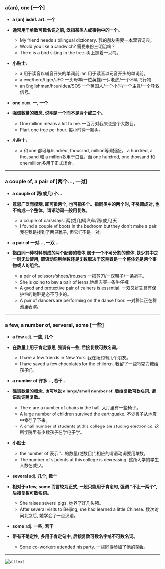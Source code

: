 ### a(an), one [一个]
* **a (an) indef. art. 一个**
* **通常用于单数可数名词之前, 泛指某类人或事物中的一个。**
  - My friend needs a bilingual dictionary. 我的朋友需要一本双语词典。
  - Would you like a sandwich? 需要来份三明治吗？
  - There is a bird sitting in the tree. 树上握着一只鸟。

* **小贴士:**
  - a 用于读音以辅音开头的单词前; an 用于读音以元音开头的单词前。
  - a ewe/hero/tiger/UFO 一头母羊/一位英雄/一只老虎/一个不明飞行物
  - an Englishman/hour/idea/SOS 一个英国人/一个小时/一个主意/一个呼救信号。

* **one** num. **一, 一个**
* **强调数量的概念, 说明是一个而不是两个或三个。**
  - One million means a lot to me. 一百万对我来说是个大数目。
  - Plant one tree per hour. 每小时种一颗树。
* **小贴士:**
  - a 和 one 都可与hundred, thousand, million等词搭配。 a hundred, a thousand 和 a million多用于口语。而 one hundred, one thousand 和 one million多用于正式场合。

---
### a couple of, a pair of [两个..., 一对]
* **a couple of 两(或几) 个...**
* **意思广泛而模糊, 即可指两个, 也可指多个。指同类中的两个时, 不强调成对, 也不构成一个整体。谓语动词一般用复数。**
  - a couple of cars/days. 两(或几)辆汽车/两(或几)天
  - I found a couple of boots in the bedroom but they don't make a pair. 我在我是找到了两只靴子, 但它们不是一对。

* **a pair of 一对..., 一双...**
* **指由同一种材料制成的两个配套的物体,属于一个不可分割的整体, 缺少其中之一则无法使用, 谓语动词用单数还是复数取决于这两者是一个整体还是两个事物或人的组合。**
  - a pair of scissors/shoes/trousers 一把剪刀/一双鞋子/一条裤子。
  - She is going to buy a pair of jeans.她想去买一条牛仔裤。
  - A good and protective pair of trainers is essential. 一双又好又具有保护性的跑鞋是必不可少的。
  - A pair of dancers are performing on the dance floor. 一对舞伴正在舞池里表演。

---
### a few, a number of, serveral, some [一些]
* **a few** adj. **一些, 几个**
* **在数量上用于肯定意思, 强调有一些, 后接复数可数名词。**
  - I have a few friends in New York. 我在纽约有几个朋友。
  - I have saved a few chocolates for the children. 我留了一些巧克力糖给孩子们。

* **a number of 许多..., 若干...**
* **强调数量的概念, 也可以说 a large/small number of. 后接复数可数名词, 谓语动词用复数。**
  - There are a number of chairs in the hall. 大厅里有一些椅子。
  - A large number of children survived the earthquake. 不少孩子从地震中幸存了下来。
  - A small number of students at this college are studing electronics. 这所学院里有少数孩子在学电子学。
* **小贴士**
  - the number of 表示 "...的数量(或数目)",相应的谓语动词要用单数。
  - The number of students at this college is decreasing. 这所大学的学生人数在减少。

* **several** adj. **几个, 数个**
* **相对于a few, some 而言较为正式, 一般只能用于肯定句, 强调 "不止一两个", 后接复数可数名词。**
  - She raises several pigs. 她养了好几头猪。
  - After several visits to Beijing, she had learned a little Chinese. 数次访问北京后, 她学会了一点汉语。

* **some** adj. **一些, 若干**
* **带有不确定性, 多用于肯定句中, 后接复数可数名字或不可数名词。**
  - Some co-workers attended his party. 一些同事参加了他的聚会。

---
![alt text](https://upload-bbs.miyoushe.com/upload/2022/11/01/266607709/6cc988d046df34315681e50f9c9f299c_1259576169906078498.PNG?x-oss-process=image//resize,s_600/quality,q_80/auto-orient,0/interlace,1/format,png)